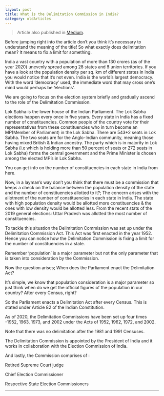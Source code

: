 ```yaml
---
layout: post 
title: What is the Delimitation Commission in India?
category: oldArticles
---
```


> Article also published in [Medium](https://surajsv.medium.com/).

Before jumping right into the article don’t you think it’s necessary to understand the meaning of the title! So what exactly does delimitation mean? It means to fix a limit for something.

India a vast country with a population of more than 130 crores (as of the year 2020) unevenly spread among 28 states and 8 union territories. If you have a look at the population density per sq. km of different states in India you would notice that it’s not even. India is the world’s largest democracy. With the word ‘democracy’ used, the immediate word that may cross one’s mind would perhaps be ‘elections’.

We are going to focus on the election system briefly and gradually ascend to the role of the Delimitation Commission.

Lok Sabha is the lower house of the Indian Parliament. The Lok Sabha elections happen every once in five years. Every state in India has a fixed number of constituencies. Common people of the country vote for their representatives from these constituencies who in turn become an MP(Member of Parliament) in the Lok Sabha. There are 543+2 seats in Lok Sabha. The two seats are for the Anglo-Indian community, meaning those having mixed British & Indian ancestry. The party which is in majority in Lok Sabha (i.e which is holding more than 50 percent of seats or 272 seats in Lok Sabha) forms the central government and the Prime Minister is chosen among the elected MP’s in Lok Sabha.

You can get info on the number of constituencies in each state in India from here.

Now, in a layman’s way don’t you think that there must be a commission that keeps a check on the balance between the population density of the state and the number of constituencies allotted to it?; The concern arises with the allotment of the number of constituencies in each state in India. The state with high population density would be allotted more constituencies & the ones with low density would be allotted less. From the recent stats of the 2019 general elections: Uttar Pradesh was allotted the most number of constituencies.

To tackle this situation the Delimitation Commission was set up under the Delimitation Commission Act. This Act was first enacted in the year 1952. Hence you can notice how the Delimitation Commission is fixing a limit for the number of constituencies in a state.

Remember ‘population’ is a major parameter but not the only parameter that is taken into consideration by the Commission.

Now the question arises; When does the Parliament enact the Delimitation Act?

It’s simple, we know that population consideration is a major parameter so just think when do we get the official figures of the population in our country? After every Census, right?

So the Parliament enacts a Delimitation Act after every Census. This is stated under Article 82 of the Indian Constitution.

As of 2020, the Delimitation Commissions have been set up four times -1952, 1963, 1973, and 2002 under the Acts of 1952, 1962, 1972, and 2002.

Note that there was no delimitation after the 1981 and 1991 Censuses.

The Delimitation Commission is appointed by the President of India and it works in collaboration with the Election Commission of India.

And lastly, the Commission comprises of :

Retired Supreme Court judge

Chief Election Commissioner

Respective State Election Commissioners

----------------
